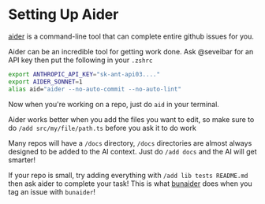 # Setting Up Aider

[aider](https://aider.chat) is a command-line tool that can complete entire github issues for you.

Aider can be an incredible tool for getting work done. Ask @seveibar for an API key then put the
following in your `.zshrc`

```bash
export ANTHROPIC_API_KEY="sk-ant-api03...."
export AIDER_SONNET=1
alias aid="aider --no-auto-commit --no-auto-lint"
```

Now when you're working on a repo, just do `aid` in your terminal.

Aider works better when you add the files you want to edit, so make sure to do `/add src/my/file/path.ts`
before you ask it to do work

Many repos will have a `/docs` directory, `/docs` directories are almost always designed to be added to
the AI context. Just do `/add docs` and the AI will get smarter!

If your repo is small, try adding everything with `/add lib tests README.md` then ask aider to complete
your task! This is what [bunaider](https://github.com/tscircuit/bunaider) does when you tag an issue with
`bunaider`!
